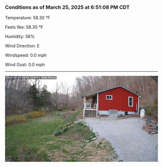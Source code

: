 ### Conditions as of March 25, 2025 at 6:51:08 PM CDT 

Temperature: 58.30 &deg;F

Feels like: 58.30 &deg;F

Humidity: 56%

Wind Direction: E

Windspeed: 0.0 mph

Wind Gust: 0.0 mph

---

<img src="./images/latest.jpeg"/>

